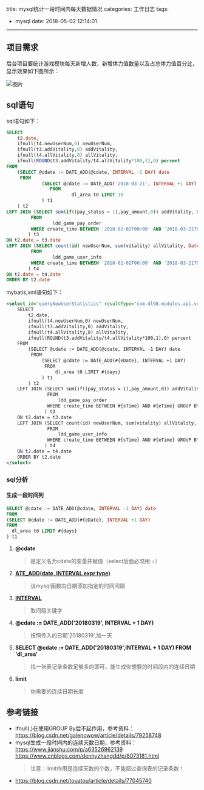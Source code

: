 title: mysql统计一段时间内每天数据情况
categories: 工作日志
tags:
  - mysql
date: 2018-05-02 12:14:01
---
##  项目需求

后台项目要统计游戏模块每天新增人数，新增体力值数量以及占总体力值百分比，显示效果如下图所示：

![图片](/images/game_highcharts.png)
##  sql语句
sql语句如下：
```sql
SELECT
    t2.date,
    ifnull(t4.newUserNum,0) newUserNum,
    ifnull(t3.addVitality,0) addVitality,
    ifnull(t4.allVitality,0) allVitality,
    ifnull(ROUND(t3.addVitality/t4.allVitality*100,1),0) percent
FROM
    (SELECT @cdate := DATE_ADD(@cdate, INTERVAL -1 DAY) date
     FROM
             (SELECT @cdate := DATE_ADD('2018-03-21', INTERVAL +1 DAY)
                FROM
                        dl_area t0 LIMIT 10
             ) t1
    ) t2
LEFT JOIN (SELECT sum(if((pay_status = 1),pay_amount,0)) addVitality, DATE(create_time) date
         FROM
                 ldd_game_pay_order
         WHERE create_time BETWEEN '2018-02-02T00:00' AND '2018-03-21T00:00' GROUP BY date
        ) t3
ON t2.date = t3.date
LEFT JOIN (SELECT count(id) newUserNum, sum(vitality) allVitality, Date(create_time) date
         FROM
                 ldd_game_user_info
         WHERE create_time BETWEEN '2018-02-02T00:00' AND '2018-03-21T00:00' GROUP BY date
        ) t4
ON t2.date = t4.date
ORDER BY t2.date
```

mybatis,xml语句如下：
```xml
<select id="queryNewUserStatistics" resultType="com.dl98.modules.api.vo.GameStatisticsVo">
    SELECT
        t2.date,
        ifnull(t4.newUserNum,0) newUserNum,
        ifnull(t3.addVitality,0) addVitality,
        ifnull(t4.allVitality,0) allVitality,
        ifnull(ROUND(t3.addVitality/t4.allVitality*100,1),0) percent
    FROM
        (SELECT @cdate := DATE_ADD(@cdate, INTERVAL -1 DAY) date
         FROM
             (SELECT @cdate := DATE_ADD(#{eDate}, INTERVAL +1 DAY)
              FROM
                  dl_area t0 LIMIT #{days}
             ) t1
        ) t2
    LEFT JOIN (SELECT sum(if((pay_status = 1),pay_amount,0)) addVitality, DATE(create_time) date
               FROM
                   ldd_game_pay_order
               WHERE create_time BETWEEN #{sTime} AND #{eTime} GROUP BY date
              ) t3
    ON t2.date = t3.date
    LEFT JOIN (SELECT count(id) newUserNum, sum(vitality) allVitality, Date(create_time) date
               FROM
                   ldd_game_user_info
               WHERE create_time BETWEEN #{sTime} AND #{eTime} GROUP BY date
              ) t4
    ON t2.date = t4.date
    ORDER BY t2.date
</select>
```
###  sql分析
####  生成一段时间列  
```sql
SELECT @cdate := DATE_ADD(@cdate, INTERVAL -1 DAY) date
FROM
(SELECT @cdate := DATE_ADD(#{eDate}, INTERVAL +1 DAY)
FROM
  dl_area t0 LIMIT #{days}
) t1
```
1. **@cdate**   
    > 是定义名为cdate的变量并赋值（select后面必须用:=）  
2. **[ATE_ADD(date, INTERVAL expr type)](http://www.w3school.com.cn/sql/func_date_add.asp)** 
    > 该mysql函数向日期添加指定的时间间隔  
3. **[INTERVAL](https://blog.csdn.net/arenzhj/article/details/16902141)**  
    > 取间隔关键字
4. **@cdate := DATE_ADD('20180319', INTERVAL + 1 DAY)**  
    > 按照传入的日期'20180319',加一天  
5. **SELECT @cdate := DATE_ADD('20180319',INTERVAL + 1 DAY) FROM 'dl_area'**  
    > 找一张表记录条数足够多的即可，能生成你想要的时间段内的连续日期  
6. **limit**  
    > 你需要的连续日期长度
##  参考链接

* ifnull(,)在使用GROUP By后不起作用，参考资料：<https://blog.csdn.net/galenowow/article/details/79258748>  
* mysql生成一段时间内的连续天数日期，参考资料：
<https://www.jianshu.com/p/a63526962139>  
<https://www.cnblogs.com/dennyzhangdd/p/8073181.html>  
    > 注意：limit作用是连续天数的个数，不能超过查询表的记录条数！
* <https://blog.csdn.net/touatou/article/details/77045740>